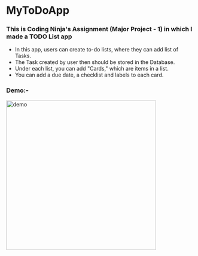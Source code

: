 # MyToDoApp

### This is Coding Ninja's Assignment (Major Project - 1) in which I made a TODO List app

- In this app, users can create to-do lists, where they can add list of Tasks.
- The Task created by user then should be stored in the Database.
- Under each list, you can add "Cards," which are items in a list.
- You can add a due date, a checklist and labels to each card.

### Demo:-
<img src="https://github.com/pratiksha23-github/TODOAPPUsingNodeJS/assets/85682428/96574c78-035b-4100-8006-52c385c3860a)https://github.com/pratiksha23-github/TODOAPPUsingNodeJS/assets/85682428/96574c78-035b-4100-8006-52c385c3860a" alt="demo" width="400"/>
